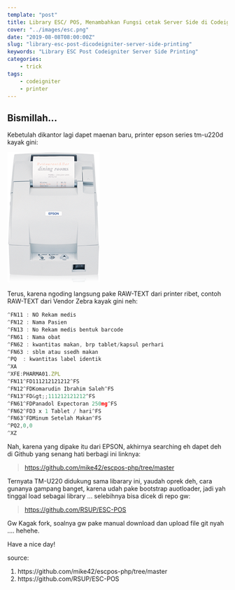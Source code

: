 ```yaml
---
template: "post"
title: Library ESC/ POS, Menambahkan Fungsi cetak Server Side di Codeigniter
cover: "../images/esc.png"
date: "2019-08-08T08:00:00Z"
slug: "library-esc-post-dicodeigniter-server-side-printing"
keywords: "Library ESC Post Codeigniter Server Side Printing"
categories: 
    - trick
tags:
    - codeigniter
    - printer
---
```


## Bismillah...

Kebetulah dikantor lagi dapet maenan baru, printer epson series tm-u220d kayak gini:

<img class="aligncenter size-full" src="../images/epson_tm-u220_web.png" width="211" height="298" />

Terus, karena ngoding langsung pake RAW-TEXT dari printer ribet, contoh RAW-TEXT dari Vendor Zebra kayak gini neh:

```javascript
^FN11 : NO Rekam medis
^FN12 : Nama Pasien
^FN13 : No Rekam medis bentuk barcode
^FN61 : Nama obat
^FN62 : kwantitas makan, brp tablet/kapsul perhari
^FN63 : sblm atau ssedh makan
^PQ  : kwantitas label identik
^XA
^XFE:PHARMA01.ZPL
^FN11^FD111212121212^FS
^FN12^FDKomarudin Ibrahim Saleh^FS
^FN13^FD&gt;;111212121212^FS
^FN61^FDPanadol Expectoran 250mg^FS
^FN62^FD3 x 1 Tablet / hari^FS
^FN63^FDMinum Setelah Makan^FS
^PQ2,0,0
^XZ
```


Nah, karena yang dipake itu dari EPSON, akhirnya searching eh dapet deh di Github yang senang hati berbagi ini linknya:
<blockquote><a href="https://github.com/mike42/escpos-php/tree/master">https://github.com/mike42/escpos-php/tree/master</a></blockquote>
Ternyata TM-U220 didukung sama libarary ini, yaudah oprek deh, cara gunanya gampang banget, karena udah pake bootstrap auotloader, jadi yah tinggal load sebagai library ... selebihnya bisa dicek di repo gw:
<blockquote><a href="https://github.com/RSUP/ESC-POS">https://github.com/RSUP/ESC-POS</a></blockquote>
Gw Kagak fork, soalnya gw pake manual download dan upload file git nyah .... hehehe.

Have a nice day!

source:
<ol>
 	<li>https://github.com/mike42/escpos-php/tree/master</li>
 	<li>https://github.com/RSUP/ESC-POS</li>
</ol>